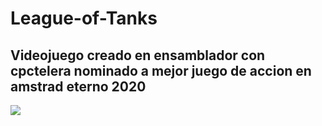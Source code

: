 # League-of-Tanks
## Videojuego creado en ensamblador con cpctelera nominado a mejor juego de accion en amstrad eterno 2020

[![](http://img.youtube.com/vi/jFKiM9KDASw/0.jpg)](http://www.youtube.com/watch?v=jFKiM9KDASw "")
